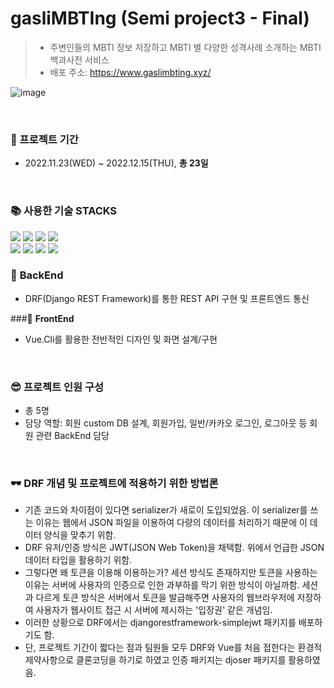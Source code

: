 # gasliMBTIng (Semi project3 - Final)

> - 주변인들의 MBTI 정보 저장하고 MBTI 별 다양한 성격사례 소개하는 MBTI 백과사전 서비스
> - 배포 주소: https://www.gaslimbting.xyz/

![image](https://user-images.githubusercontent.com/108647811/218984118-b14e2023-b638-40b6-bf58-b249a1ee6738.png)

<br>

### 🔨 프로젝트 기간

* 2022.11.23(WED) ~ 2022.12.15(THU), **총 23일**

<br>

<div>
    <h3>📚 사용한 기술 STACKS</h3>
    <img src="https://img.shields.io/badge/python-3776AB?style=for-the-badge&logo=python&logoColor=white"> <img src="https://img.shields.io/badge/html5-E34F26?style=for-the-badge&logo=html5&logoColor=white"> <img src="https://img.shields.io/badge/css-1572B6?style=for-the-badge&logo=css3&logoColor=white"> <img src="https://img.shields.io/badge/javascript-F7DF1E?style=for-the-badge&logo=javascript&logoColor=black">
<br>
<img src="https://img.shields.io/badge/vue.js-4FC08D?style=for-the-badge&logo=vue.js&logoColor=white"> <img src="https://img.shields.io/badge/django-092E20?style=for-the-badge&logo=django&logoColor=white"> <img src="https://img.shields.io/badge/github-181717?style=for-the-badge&logo=github&logoColor=white"> <img src="https://img.shields.io/badge/git-F05032?style=for-the-badge&logo=git&logoColor=white">
</div>

### 📌 **BackEnd**
- DRF(Django REST Framework)를 통한 REST API 구현 및 프론트엔드 통신

###📌 **FrontEnd**
- Vue.Cli를 활용한 전반적인 디자인 및 화면 설계/구현

<br>

### 😎 프로젝트 인원 구성
- 총 5명
- 담당 역할: 회원 custom DB 설계, 회원가입, 일반/카카오 로그인, 로그아웃 등 회원 관련 BackEnd 담당


<br>

### 🕶️ DRF 개념 및 프로젝트에 적용하기 위한 방법론
- 기존 코드와 차이점이 있다면 serializer가 새로이 도입되었음. 이 serializer를 쓰는 이유는 웹에서 JSON 파일을 이용하여 다량의 데이터를 처리하기 때문에 이 데이터 양식을 맞추기 위함.
- DRF 유저/인증 방식은 JWT(JSON Web Token)을 채택함. 위에서 언급한 JSON 데이터 타입을 활용하기 위함.
- 그렇다면 왜 토큰을 이용해 이용하는가? 세션 방식도 존재하지만 토큰을 사용하는 이유는 서버에 사용자의 인증으로 인한 과부하를 막기 위한 방식이 아닐까함. 세션과 다르게 토큰 방식은 서버에서 토큰을 발급해주면 사용자의 웹브라우저에 저장하여 사용자가 웹사이트 접근 시 서버에 제시하는 '입장권' 같은 개념임.
- 이러한 상황으로 DRF에서는 djangorestframework-simplejwt 패키지를 배포하기도 함.
- 단, 프로젝트 기간이 짧다는 점과 팀원들 모두 DRF와 Vue를 처음 접한다는 환경적 제약사항으로 클론코딩을 하기로 하였고 인증 패키지는 djoser 패키지를 활용하였음.

